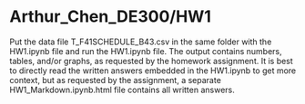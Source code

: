 # Arthur_Chen_DE300/HW1

Put the data file T_F41SCHEDULE_B43.csv in the same folder with the HW1.ipynb file and run the HW1.ipynb file.
The output contains numbers, tables, and/or graphs, as requested by the homework assignment.
It is best to directly read the written answers embedded in the HW1.ipynb to get more context, but as requested by the assignment, a separate HW1_Markdown.ipynb.html file contains all written answers.

